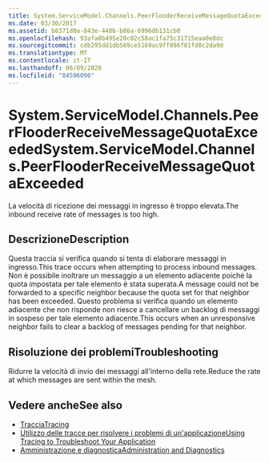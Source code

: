 ```yaml
---
title: System.ServiceModel.Channels.PeerFlooderReceiveMessageQuotaExceeded
ms.date: 03/30/2017
ms.assetid: b8371d0a-843e-440b-b86a-6996db131cb0
ms.openlocfilehash: 93afa0b495e20c02c58ac1fa75c31715eaa0e8dc
ms.sourcegitcommit: cdb295dd1db589ce5169ac9ff096f01fd0c2da9d
ms.translationtype: MT
ms.contentlocale: it-IT
ms.lasthandoff: 06/09/2020
ms.locfileid: "84596090"
---
```

# <a name="systemservicemodelchannelspeerflooderreceivemessagequotaexceeded"></a><span data-ttu-id="db705-102">System.ServiceModel.Channels.PeerFlooderReceiveMessageQuotaExceeded</span><span class="sxs-lookup"><span data-stu-id="db705-102">System.ServiceModel.Channels.PeerFlooderReceiveMessageQuotaExceeded</span></span>
<span data-ttu-id="db705-103">La velocità di ricezione dei messaggi in ingresso è troppo elevata.</span><span class="sxs-lookup"><span data-stu-id="db705-103">The inbound receive rate of messages is too high.</span></span>  
  
## <a name="description"></a><span data-ttu-id="db705-104">Descrizione</span><span class="sxs-lookup"><span data-stu-id="db705-104">Description</span></span>  
 <span data-ttu-id="db705-105">Questa traccia si verifica quando si tenta di elaborare messaggi in ingresso.</span><span class="sxs-lookup"><span data-stu-id="db705-105">This trace occurs when attempting to process inbound messages.</span></span> <span data-ttu-id="db705-106">Non è possibile inoltrare un messaggio a un elemento adiacente poiché la quota impostata per tale elemento è stata superata.</span><span class="sxs-lookup"><span data-stu-id="db705-106">A message could not be forwarded to a specific neighbor because the quota set for that neighbor has been exceeded.</span></span> <span data-ttu-id="db705-107">Questo problema si verifica quando un elemento adiacente che non risponde non riesce a cancellare un backlog di messaggi in sospeso per tale elemento adiacente.</span><span class="sxs-lookup"><span data-stu-id="db705-107">This occurs when an unresponsive neighbor fails to clear a backlog of messages pending for that neighbor.</span></span>  
  
## <a name="troubleshooting"></a><span data-ttu-id="db705-108">Risoluzione dei problemi</span><span class="sxs-lookup"><span data-stu-id="db705-108">Troubleshooting</span></span>  
 <span data-ttu-id="db705-109">Ridurre la velocità di invio dei messaggi all'interno della rete.</span><span class="sxs-lookup"><span data-stu-id="db705-109">Reduce the rate at which messages are sent within the mesh.</span></span>  
  
## <a name="see-also"></a><span data-ttu-id="db705-110">Vedere anche</span><span class="sxs-lookup"><span data-stu-id="db705-110">See also</span></span>

- [<span data-ttu-id="db705-111">Traccia</span><span class="sxs-lookup"><span data-stu-id="db705-111">Tracing</span></span>](index.md)
- [<span data-ttu-id="db705-112">Utilizzo delle tracce per risolvere i problemi di un'applicazione</span><span class="sxs-lookup"><span data-stu-id="db705-112">Using Tracing to Troubleshoot Your Application</span></span>](using-tracing-to-troubleshoot-your-application.md)
- [<span data-ttu-id="db705-113">Amministrazione e diagnostica</span><span class="sxs-lookup"><span data-stu-id="db705-113">Administration and Diagnostics</span></span>](../index.md)

